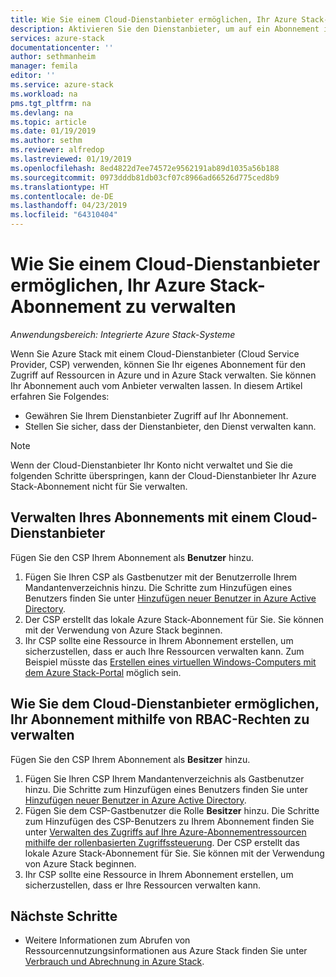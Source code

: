 ```yaml
---
title: Wie Sie einem Cloud-Dienstanbieter ermöglichen, Ihr Azure Stack-Abonnement zu verwalten | Microsoft-Dokumentation
description: Aktivieren Sie den Dienstanbieter, um auf ein Abonnement in Azure Stack zuzugreifen.
services: azure-stack
documentationcenter: ''
author: sethmanheim
manager: femila
editor: ''
ms.service: azure-stack
ms.workload: na
pms.tgt_pltfrm: na
ms.devlang: na
ms.topic: article
ms.date: 01/19/2019
ms.author: sethm
ms.reviewer: alfredop
ms.lastreviewed: 01/19/2019
ms.openlocfilehash: 8ed4822d7ee74572e9562191ab89d1035a56b188
ms.sourcegitcommit: 0973dddb81db03cf07c8966ad66526d775ced8b9
ms.translationtype: HT
ms.contentlocale: de-DE
ms.lasthandoff: 04/23/2019
ms.locfileid: "64310404"
---
```

# <a name="enable-a-cloud-service-provider-to-manage-your-azure-stack-subscription"></a>Wie Sie einem Cloud-Dienstanbieter ermöglichen, Ihr Azure Stack-Abonnement zu verwalten

*Anwendungsbereich: Integrierte Azure Stack-Systeme*

Wenn Sie Azure Stack mit einem Cloud-Dienstanbieter (Cloud Service Provider, CSP) verwenden, können Sie Ihr eigenes Abonnement für den Zugriff auf Ressourcen in Azure und in Azure Stack verwalten. Sie können Ihr Abonnement auch vom Anbieter verwalten lassen. In diesem Artikel erfahren Sie Folgendes:

* Gewähren Sie Ihrem Dienstanbieter Zugriff auf Ihr Abonnement.
* Stellen Sie sicher, dass der Dienstanbieter, den Dienst verwalten kann.

> [!NOTE]
> Wenn der Cloud-Dienstanbieter Ihr Konto nicht verwaltet und Sie die folgenden Schritte überspringen, kann der Cloud-Dienstanbieter Ihr Azure Stack-Abonnement nicht für Sie verwalten.

## <a name="manage-your-subscription-with-a-cloud-service-provider"></a>Verwalten Ihres Abonnements mit einem Cloud-Dienstanbieter

Fügen Sie den CSP Ihrem Abonnement als **Benutzer** hinzu.

1. Fügen Sie Ihren CSP als Gastbenutzer mit der Benutzerrolle Ihrem Mandantenverzeichnis hinzu. Die Schritte zum Hinzufügen eines Benutzers finden Sie unter [Hinzufügen neuer Benutzer in Azure Active Directory](/azure/active-directory/add-users-azure-active-directory).
2. Der CSP erstellt das lokale Azure Stack-Abonnement für Sie. Sie können mit der Verwendung von Azure Stack beginnen.
3. Ihr CSP sollte eine Ressource in Ihrem Abonnement erstellen, um sicherzustellen, dass er auch Ihre Ressourcen verwalten kann. Zum Beispiel müsste das [Erstellen eines virtuellen Windows-Computers mit dem Azure Stack-Portal](azure-stack-quick-windows-portal.md) möglich sein.

## <a name="enable-the-cloud-service-provider-to-manage-your-subscription-using-rbac-rights"></a>Wie Sie dem Cloud-Dienstanbieter ermöglichen, Ihr Abonnement mithilfe von RBAC-Rechten zu verwalten

Fügen Sie den CSP Ihrem Abonnement als **Besitzer** hinzu.

1. Fügen Sie Ihren CSP Ihrem Mandantenverzeichnis als Gastbenutzer hinzu. Die Schritte zum Hinzufügen eines Benutzers finden Sie unter [Hinzufügen neuer Benutzer in Azure Active Directory](/azure/active-directory/add-users-azure-active-directory).
2. Fügen Sie dem CSP-Gastbenutzer die Rolle **Besitzer** hinzu. Die Schritte zum Hinzufügen des CSP-Benutzers zu Ihrem Abonnement finden Sie unter [Verwalten des Zugriffs auf Ihre Azure-Abonnementressourcen mithilfe der rollenbasierten Zugriffssteuerung](/azure/role-based-access-control/role-assignments-portal). Der CSP erstellt das lokale Azure Stack-Abonnement für Sie. Sie können mit der Verwendung von Azure Stack beginnen.
3. Ihr CSP sollte eine Ressource in Ihrem Abonnement erstellen, um sicherzustellen, dass er Ihre Ressourcen verwalten kann.

## <a name="next-steps"></a>Nächste Schritte

* Weitere Informationen zum Abrufen von Ressourcennutzungsinformationen aus Azure Stack finden Sie unter [Verbrauch und Abrechnung in Azure Stack](../operator/azure-stack-billing-and-chargeback.md).
